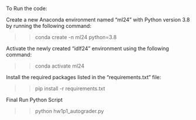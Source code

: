 To Run the code:

Create a new Anaconda environment named “ml24” with Python version 3.8 by running the
following command:
>>conda create -n ml24 python=3.8

Activate the newly created “idlf24” environment using the following command:
>>conda activate ml24

Install the required packages listed in the “requirements.txt” file:
>>pip install -r requirements.txt

Final Run Python Script
>>python hw1p1_autograder.py 

